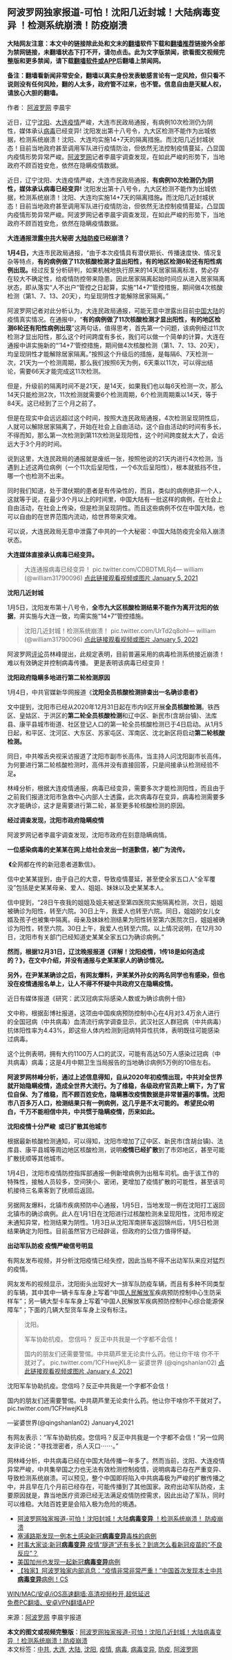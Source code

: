  <h2>阿波罗网独家报道-可怕！沈阳几近封城！大陆病毒变异 ！检测系统崩溃！防疫崩溃</h2> <p class="notice"><b>大陆网友注意：本文中的链接除此处和文末的<a href="https://github.com/bannedbook/fanqiang" >翻墙</a>软件下载和<a href="https://github.com/killgcd/justmysocks/blob/master/README.md">翻墙推荐</a>链接外全部为禁网链接，未翻墙状态下打不开，请勿点击。此为文字版禁闻，欲看图文视频完整版和更多禁闻，请下载<a href="https://github.com/bannedbook/fanqiang">翻墙软件或APP</a>后翻墙上禁闻网。</p><p>备注：翻墙看新闻非常安全，翻墙以真实身份发表敏感言论有一定风险，但只看不说则没有任何风险，翻的人太多，政府管不过来，也不管。信息自由是天赋人权，请放心大胆的翻墙。</b></p>  <div class="entry"> <p>作者： <span class='wp_keywordlink_affiliate'><a href="https://www.aboluowang.com/" title="阿波罗网" target="_blank">阿波罗网</a></span> 李晨宇</p> <p id="summary">近日，辽宁<a href="https://www.bannedbook.org/bnews/tag/%e6%b2%88%e9%98%b3/" class="st_tag internal_tag" rel="tag" title="标签 沈阳 下的日志">沈阳</a>、<a href="https://www.bannedbook.org/bnews/tag/%e5%a4%a7%e8%bf%9e/" class="st_tag internal_tag" rel="tag" title="标签 大连 下的日志">大连</a><a href="https://www.bannedbook.org/bnews/tag/%E7%96%AB%E6%83%85/" class="st_tag internal_tag" rel="tag" title="标签 疫情 下的日志">疫情</a>严峻，大连市民政局通报，有病例10次检测仍为阴性，媒体承认<a href="https://www.bannedbook.org/bnews/tag/%e7%97%85%e6%af%92/" class="st_tag internal_tag" rel="tag" title="标签 病毒 下的日志">病毒</a>已经变异! 沈阳发出第十八号令，九大区检测不能作为出城依据，检测系统崩溃！沈阳、大连均实施14+7天的隔离措施。而沈阳几近封城状态！目前当地政府甚至调用军队进行疫情防治，但依然无法控制疫情蔓延，凸显国内疫情形势异常严峻。<a href="https://www.bannedbook.org/bnews/tag/%e9%98%bf%e6%b3%a2%e7%bd%97%e7%bd%91/" class="st_tag internal_tag" rel="tag" title="标签 阿波罗网 下的日志">阿波罗网</a>记者李晨宇调查发现，在如此严峻的形势下，当地政府不顾百姓安危，依然在隐瞒疫情数据。</p> <p>近日，辽宁沈阳、大连疫情严峻，大连市民政局通报，<strong>有病例10次检测仍为阴性，媒体承认病毒已经变异!</strong>&nbsp;沈阳发出第十八号令，九大区检测不能作为出城依据，检测系统崩溃！沈阳、大连均实施14+7天的隔离措施<strong>。</strong>而沈阳几近封城状态！目前当地政府甚至调用军队进行疫情防治，但依然无法控制疫情蔓延，凸显国内疫情形势异常严峻。阿波罗网记者李晨宇调查发现，在如此严峻的形势下，当地政府不顾百姓安危，依然在隐瞒疫情数据。</p> <p><strong>大连通报泄露<a href="https://www.bannedbook.org/bnews/tag/%e4%b8%ad%e5%85%b1/" class="st_tag internal_tag" rel="tag" title="标签 中共 下的日志">中共</a>大秘密 <span class='wp_keywordlink_affiliate'><a href="https://www.bannedbook.org/" title="大陆" target="_blank">大陆</a></span><a href="https://www.bannedbook.org/bnews/tag/%E9%98%B2%E7%96%AB/" class="st_tag internal_tag" rel="tag" title="标签 防疫 下的日志">防疫</a>已经崩溃？</strong></p> <p><strong>1</strong><strong>月</strong><strong>4</strong><strong>日，</strong>大连市民政局通报，“由于本次疫情具有潜伏期长、传播速度快、情况复杂等特点，<strong>有的病例做了11次核酸检测才显出阳性，有的地区检测6轮还有阳性病例出现。</strong>经过反复分析研判，如果机械地执行原来的14天居家隔离标准，势必存在较大不确定性，给疫情防控带来隐患。因此居家隔离起始时间应从进入居家隔离状态，即从落实“人不出户”管控之日起算，实施“14+7”管控措施，期间做4次核酸检测（第1、7、13、20天），均呈现阴性才能解除居家隔离。”</p> <p>阿波罗网记者对此分析认为，大连民政局通报，可能无意中泄露出目前<span class='wp_keywordlink_affiliate'><a href="https://www.bannedbook.org/" title="中国" target="_blank">中国</a></span><a href="https://www.bannedbook.org/bnews/tag/%e5%a4%a7%e9%99%86/" class="st_tag internal_tag" rel="tag" title="标签 大陆 下的日志">大陆</a>的疫情真实情况。在通报中，“<strong>有的病例做了11次核酸检测才显出阳性，有的地区检测6轮还有阳性病例出现</strong>”这两句话，值得思考，首先第一个问题，该病例经过11次检测才显出阳性，那么这个时间跨度有多长，我们可以做一个简单的计算，大连在通报中讲实施新的“&#8217;14+7&#8217;管控措施，期间做4次核酸检测（第1、7、13、20天），均呈现阴性才能解除居家隔离。”按照这个升级后的措施，是每隔6、7天检测一次，21天为一个检测周期，那么我们按照6天为例，6天乘以11次，可以得出结论，需要66天才能完成这11次检测。</p> <p>但是，升级前的隔离时间不是21天，是14天，如果我们也以每6天检测一次，那么14天只能检测2次，11次检测就需要6个检测周期，6个检测周期乘以14天，等于84天。这已经到了三个月之前了。</p> <p>但是在现实中会远远超过这个时间，按照大连民政局通报，4次检测呈现阴性后，人就可以解除居家隔离了，开始在社会上自由活动，这个自由活动的时间有多长，不得而知，那么第一次检测到第11次检测呈现阳性，这个时间跨度就太大了，会远远大于3个月的时间。</p> <p>说到这里，大连民政局的通报就是废纸一张，按照他说的21天内进行4次检测，当遇到上述这两位病例（一个11次后呈阳性，一个6次后呈阳性），根本就抵挡不住，哪一个也检测不出来。</p> <p>同时我们知道，处于潜伏期的患者是有传染性的，而且，类似的病例绝非一个人，这就等于说，在最少3个月以上的时间里，中国大陆有一批这样的病例，在社会上自由活动，在社会上传染，但是检测呈现阴性。而且这些病例不仅在中国大陆，也可以自由的在世界范围内流动，给世界带来灾难。</p> <p>可以说，大连民政局无意中泄露了中共的一个大秘密：中国大陆防疫完全陷入崩溃状态。</p> <p><strong>大连媒体直接承认病毒已经变异。</strong></p>  <blockquote><p>大连通报病毒已经变异！ pic.twitter.com/CDBDTMLRj4— william (@william31790096) <a href="https://twitter.com/william31790096/status/1346272380897939461?ref_src=twsrc%5Etfw">点此链接观看视频或图片 January 5, 2021</a></p></blockquote> <p><strong>沈阳几近封城</strong></p> <p>1月5日，沈阳发布第十八号令，<strong>全市九大区核酸检测结果不能作为离开沈阳的依据</strong>，并实施与大连一致，均需实施“14+7”管控措施。</p> <blockquote><p>沈阳几近封城！检测系统崩溃！ pic.twitter.com/UrTd2q8ohI— william (@william31790096) <a href="https://twitter.com/william31790096/status/1346475859968835590?ref_src=twsrc%5Etfw">点此链接观看视频或图片 January 5, 2021</a></p></blockquote> <p>阿波罗网<span class='wp_keywordlink_affiliate'><a href="https://www.bannedbook.org/bnews/comments/" title="新闻评论" target="_blank">评论</a></span>员林峰提出，此规定表明，目前普遍采用的病毒检测系统接近崩溃！难以有效确定并控制病毒传播。 更是表明该病毒已经变异！</p> <p><strong>沈阳政府隐瞒多地进行第二轮检测原因</strong></p> <p>1月4日，中共官媒新华网报道《<strong>沈阳全员核酸检测排查出一名确诊患者》</strong></p> <p>文中提到，沈阳市已经从2020年12月31日起在市内9区开展<strong>全员核酸检测</strong>。铁西区、皇姑区、于洪区的<strong>第二轮全员核酸检测</strong>和辽中区、新民市(含胡台镇)、法库县、康平县城市街道、社区登记人口的第一轮全员核酸检测已于4日启动。从1月5日起，和平区、沈河区、大东区、苏家屯区、浑南区、沈北新区将启动<strong>第二轮核酸检测。</strong></p> <p>同日，中共喉舌央视采访报道了沈阳市副市长高伟，当主持人问沈阳副市长高伟，为何要进行第二轮核酸检测时，高伟并没有直接回答，只是间接承认检测经验不足<strong>。</strong></p> <p>林峰分析，根据大连疫情通报，病毒已经变异，需要多次才能检测阳性，而且由于之前我们报道沈阳市急救中心内部人士透露，此次病毒存在变异，病毒检测需要多次才能确诊，这才是需要进行第二轮，甚至更多轮核酸检测的原因。</p> <p><strong>经过调查发现，沈阳市政府隐瞒疫情</strong></p> <p>阿波罗网记者李晨宇调查发现，沈阳市政府在刻意隐瞒病情。</p>  <p><strong>一位感染病毒的史某某在网上给社会发出一封道歉信，被广为流传。</strong></p> <p><strong>&nbsp;《</strong>全网都在传的新冠患者道歉信》。</p> <p>信中史某某提到，由于自己的大意，导致疫情蔓延，甚至使全家五口人“全军覆没”包括是史某某母亲、爱人、姐姐、妹妹以及史某某本人。</p> <p>信中提到，“28日午夜我的姐姐及姐夫被送至第四医院实施隔离检测，次日，姐姐被确诊为阳性，转至六院。30日上午，我爱人也转至六院。同日，姐姐的女儿女婿及孩子也被集中隔离。母亲及妹妹检测结果为阳性转至第六医院次日，姐姐被确诊为阳性，转至六院。30日上午，我爱人也转至六院。以上情况说明，在12月30日，沈阳市有关部门已经知道史某某全家五口为确诊病例。”</p> <p><strong>然而，根据12月31日，辽沈晚报报道《详解！沈阳疫情，1传18是如何造成的？》，在文中介绍，并没有通报与史某某家人的确诊情况。</strong></p> <p><strong>另外，在尹某某确诊之后，有网友爆料，尹某某外孙女的两名同学也有感染，但也没在疫情通报名单上，让人不得不怀疑中共政府又在隐瞒疫情。</strong></p> <p>近日有媒体报道《研究：武汉冠病实际感染人数或为确诊病例十倍》&nbsp;</p> <p>文中称，根据彭博社报道，这项由中国疾病预防控制中心在4月对3.4万余人进行的全国冠病（中共病毒）血清流行病学调查显示，武汉社区人群冠病（中共病毒）抗体阳性率为4.43%，即这些人体内检测到冠病特异性抗体，表明既往可能感染过病毒。</p> <p>这个比例表明，拥有大约1100万人口的武汉，可能有高达50万人感染过冠病（中共病毒）病毒；这是4月中期卫生当局报告的当地确诊病例5万例的10倍左右。</p> <p><strong>阿波罗网林峰分析，通过上述信息得知，自从2020年初疫情出现，中共对全世界就开始隐瞒疫情，造成全世界大流行。为了维稳，各级政府官员欺上瞒下，为了官位自保、为了维稳，而不顾百姓安危，隐瞒篡改疫情数据是非常普遍的事情。沈阳市八百多万人口，检测结果只有一例病例，这几乎是不太可能的。 希望民众明白，千万不能相信中共，中共惯于隐瞒疫情，历来如此。</strong></p> <p><strong>沈阳疫情十分严峻&nbsp; 或已扩散其他城市</strong></p> <p>根据最新核酸检测通知，可以得知，沈阳市增加了辽中区、新民市(含胡台镇)、法库县、康平县城等周边地区核酸检测，说明<strong>疫情已经扩散</strong>到了市郊地区，甚至可能扩散抚顺等其他城市。</p>  <p>1月4日，沈阳市疫情防控指挥部通报一例新增病例为出租车司机。由于该工作的特殊性，接触人员较多，空间狭小、密闭，更增加了疫情扩散的可能性，甚至该司机接待三名乘客到了抚顺后返回。</p> <p>另据网友爆料，北镇市疾病预防中心通报，1月5日，当地发现一例在沈阳打工返回北镇市的确诊病例。此人在1月1日在沈阳进行过核酸检测未呈现阳性，沈阳市规定未通知异常，检测结果为阴性。1月3日从沈阳浑南拼车返回锦州后，1月5日检测结果确定为阳性。目前虽然官方已经辟谣，但政府的公信力值得怀疑。</p> <p><strong>出动军队防疫 疫情严峻信号明显</strong></p> <p>有网友发布视频，并分析沈阳疫情已经失控，因此当局不得不出动军队来应对猛烈的疫情。</p> <p>网友发布的视频显示，沈阳街头出现好大一排军队防疫车辆，而且有多种不同类型的车辆，其中其中一辆卡车车身上写着“中国<span class='wp_keywordlink'><a href="https://www.bannedbook.org/forum2/topic989.html" title="“文化大革命”中的人民解放军" target="_blank">人民解放军</a></span>疾病预防控制中心生防采样车”；另一辆大型卡车车身上写着“中国人民解放军疾病预防控制中心综合能源保障车”；下面的几辆大型货车车身上没有标注。</p> <blockquote><p>沈阳。</p> <p>军车协助抗疫。 您信吗？ 反正中共我是一个字都不会信！</p> <p>国内的朋友们还需要警惕。中共葫芦里无论卖什么药。他让你干啥 你不干就对了。 pic.twitter.com/1CFHwejKL8— 娑婆世界 (@qingshanlan02) <a href="https://twitter.com/qingshanlan02/status/1346046987683188736?ref_src=twsrc%5Etfw">点此链接观看视频或图片 January 4, 2021</a></p></blockquote> <p>沈阳军车协助抗疫。您信吗？反正中共我是一个字都不会信！</p> <p>国内的朋友们还需要警惕。中共葫芦里无论卖什么药。他让你干啥你不干就对了。 pic.twitter.com/1CFHwejKL8</p> <p>—娑婆世界(@qingshanlan02) January4,2021</p> <p>有网友表示：“军车协助抗疫。您信吗？反正中共我是一个字都不会信！”另一位网友评论说：“寻找泄密者，杀人灭口⋯⋯。”</p>  <p>网林峰分析，中共病毒已经在中国大陆传播一年多了。然而当前，沈阳、大连疫情异常严峻，中共集举国之力也无法有效检测控制疫情，说明病毒已存在严重变异、导致检测系统崩溃。可以预见，整个中国即将陷入中共病毒极为严峻的扩散传播之中，并且早在几个月前已经存在，可能传播到了其他国家。政府出动军队防疫，主要原因就是，靠当地医疗资源已经无法满足疫情防控需求，因此出动了军队，同时可以维稳。大陆百姓更是会陷入极为危险的境遇。</p> <ul class='op-related-articles' title='相关阅读'> <li><a href='https://www.bannedbook.org/bnews/cbnews/20210105/1461644.html' target='_blank'>阿波罗网独家报道-可怕！沈阳封城！大陆<b>病毒变异</b> ！检测系统崩溃！ 防疫崩溃</a></li> <li><a href='https://www.bannedbook.org/bnews/baitai/20210105/1461432.html' target='_blank'>塞浦路斯发现一例本土感染新冠<b>病毒变异</b>毒株的病例</a></li> <li><a href='https://www.bannedbook.org/bnews/comments/20210102/1459857.html' target='_blank'>时事大家谈:新冠<b>病毒变异</b> 疫情“隧道”还有多长？到底怎么看新冠疫苗的“不良反应”？</a></li> <li><a href='https://www.bannedbook.org/bnews/worldnews/usa/20210101/1458703.html' target='_blank'>美国加州也发现一起新冠<b>病毒变异</b>病例</a></li> <li><a href='https://www.bannedbook.org/bnews/bannedvideo/20201231/1458152.html' target='_blank'>【独家】阿波罗独家内部消息：“疫情非常非常严重！”中国首次发现本土中共<b>病毒变异</b>病例！CS</a></li> </ul> <p class="texttj"> <a href="https://github.com/bannedbook/fanqiang/wiki/V2ray%E6%9C%BA%E5%9C%BA" target="_blank">WIN/MAC/安卓/iOS高速翻墙:高清视频秒开,超低延迟</a><br/> <a href="https://github.com/bannedbook/fanqiang/wiki/%E7%A6%81%E9%97%BB%E7%BD%91%E5%AE%89%E5%8D%93%E7%BF%BB%E5%A2%99%E6%96%B0%E9%97%BBAPP" target="_blank">免费PC翻墙、安卓VPN翻墙APP</a></p><p> 来源：<a href="https://www.aboluowang.com/2021/0105/1542215.html" target="_blank">阿波罗网</a> 李晨宇报道 </p><a name='sharetosocial'></a>       <div><b>本文的图文或视频完整版</b>：<a href='https://www.bannedbook.org/bnews/cbnews/20210106/1461655.html'>阿波罗网独家报道-可怕！沈阳几近封城！大陆病毒变异 ！检测系统崩溃！防疫崩溃</a></div>  </div><!--END ENTRY--> <div class="postfooter"> <div>本文标签：<a href="https://www.bannedbook.org/bnews/tag/%e4%b8%ad%e5%85%b1/" rel="tag">中共</a>, <a href="https://www.bannedbook.org/bnews/tag/%e5%a4%a7%e8%bf%9e/" rel="tag">大连</a>, <a href="https://www.bannedbook.org/bnews/tag/%e5%a4%a7%e9%99%86/" rel="tag">大陆</a>, <a href="https://www.bannedbook.org/bnews/tag/%e6%b2%88%e9%98%b3/" rel="tag">沈阳</a>, <a href="https://www.bannedbook.org/bnews/tag/%E7%96%AB%E6%83%85/" rel="tag">疫情</a>, <a href="https://www.bannedbook.org/bnews/tag/%e7%97%85%e6%af%92/" rel="tag">病毒</a>, <a href="https://www.bannedbook.org/bnews/tag/%E7%97%85%E6%AF%92%E5%8F%98%E5%BC%82/" rel="tag">病毒变异</a>, <a href="https://www.bannedbook.org/bnews/tag/%E9%98%B2%E7%96%AB/" rel="tag">防疫</a>, <a href="https://www.bannedbook.org/bnews/tag/%e9%98%bf%e6%b3%a2%e7%bd%97%e7%bd%91/" rel="tag">阿波罗网</a></div>  </div><!--END POSTFOOTER--> 